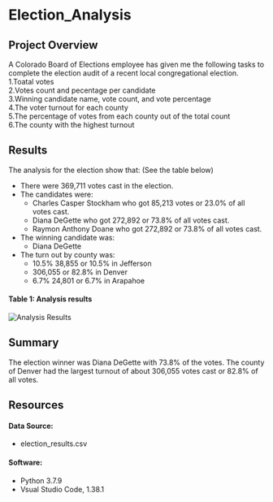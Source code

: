 # Election_Analysis
## Project Overview
A Colorado Board of Elections employee has given me the following tasks to complete the election audit of a recent local congregational election. </br>
1.Toatal votes</br>
2.Votes count and pecentage per candidate</br>
3.Winning candidate name, vote count, and vote percentage </br>
4.The voter turnout for each county</br>
5.The percentage of votes from each county out of the total count</br>
6.The county with the highest turnout</br>
## Results
The analysis for the election show that: (See the table below)
- There were 369,711 votes cast in the election.
- The candidates were:
  - Charles Casper Stockham who got 85,213 votes or 23.0% of all votes cast.
  - Diana DeGette who got 272,892 or 73.8% of all votes cast.
  - Raymon Anthony Doane who got 272,892 or 73.8% of all votes cast.
- The winning candidate was:
  - Diana DeGette
- The turn out by county was:
  - 10.5% 38,855 or 10.5% in Jefferson
  - 306,055 or 82.8% in Denver
  - 6.7% 24,801 or 6.7% in Arapahoe

#### Table 1: Analysis results
![Analysis Results](https://user-images.githubusercontent.com/34750363/165887586-7db5d1b4-1a12-44f8-bc8e-172a89626c75.png)

## Summary
The election winner was Diana DeGette with 73.8% of the votes. The county of Denver had the largest turnout of about 306,055 votes cast or 82.8% of all votes.
## Resources
#### Data Source: </br>
* election_results.csv </br>
#### Software: </br>
* Python 3.7.9 </br>
*  Vsual Studio Code, 1.38.1
